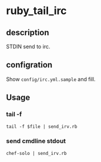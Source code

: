 # ruby_tail_irc

## description

STDIN send to irc.


## configration

Show `config/irc.yml.sample` and fill.


## Usage

### tail -f

`tail -f $file | send_irv.rb`

### send cmdline stdout

`chef-solo | send_irv.rb`